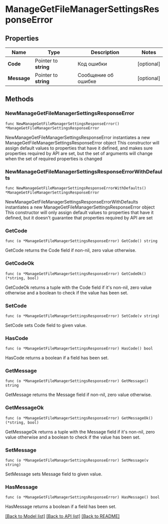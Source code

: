 # ManageGetFileManagerSettingsResponseError

## Properties

Name | Type | Description | Notes
------------ | ------------- | ------------- | -------------
**Code** | Pointer to **string** | Код ошибки | [optional] 
**Message** | Pointer to **string** | Сообщение об ошибке | [optional] 

## Methods

### NewManageGetFileManagerSettingsResponseError

`func NewManageGetFileManagerSettingsResponseError() *ManageGetFileManagerSettingsResponseError`

NewManageGetFileManagerSettingsResponseError instantiates a new ManageGetFileManagerSettingsResponseError object
This constructor will assign default values to properties that have it defined,
and makes sure properties required by API are set, but the set of arguments
will change when the set of required properties is changed

### NewManageGetFileManagerSettingsResponseErrorWithDefaults

`func NewManageGetFileManagerSettingsResponseErrorWithDefaults() *ManageGetFileManagerSettingsResponseError`

NewManageGetFileManagerSettingsResponseErrorWithDefaults instantiates a new ManageGetFileManagerSettingsResponseError object
This constructor will only assign default values to properties that have it defined,
but it doesn't guarantee that properties required by API are set

### GetCode

`func (o *ManageGetFileManagerSettingsResponseError) GetCode() string`

GetCode returns the Code field if non-nil, zero value otherwise.

### GetCodeOk

`func (o *ManageGetFileManagerSettingsResponseError) GetCodeOk() (*string, bool)`

GetCodeOk returns a tuple with the Code field if it's non-nil, zero value otherwise
and a boolean to check if the value has been set.

### SetCode

`func (o *ManageGetFileManagerSettingsResponseError) SetCode(v string)`

SetCode sets Code field to given value.

### HasCode

`func (o *ManageGetFileManagerSettingsResponseError) HasCode() bool`

HasCode returns a boolean if a field has been set.

### GetMessage

`func (o *ManageGetFileManagerSettingsResponseError) GetMessage() string`

GetMessage returns the Message field if non-nil, zero value otherwise.

### GetMessageOk

`func (o *ManageGetFileManagerSettingsResponseError) GetMessageOk() (*string, bool)`

GetMessageOk returns a tuple with the Message field if it's non-nil, zero value otherwise
and a boolean to check if the value has been set.

### SetMessage

`func (o *ManageGetFileManagerSettingsResponseError) SetMessage(v string)`

SetMessage sets Message field to given value.

### HasMessage

`func (o *ManageGetFileManagerSettingsResponseError) HasMessage() bool`

HasMessage returns a boolean if a field has been set.


[[Back to Model list]](../README.md#documentation-for-models) [[Back to API list]](../README.md#documentation-for-api-endpoints) [[Back to README]](../README.md)


